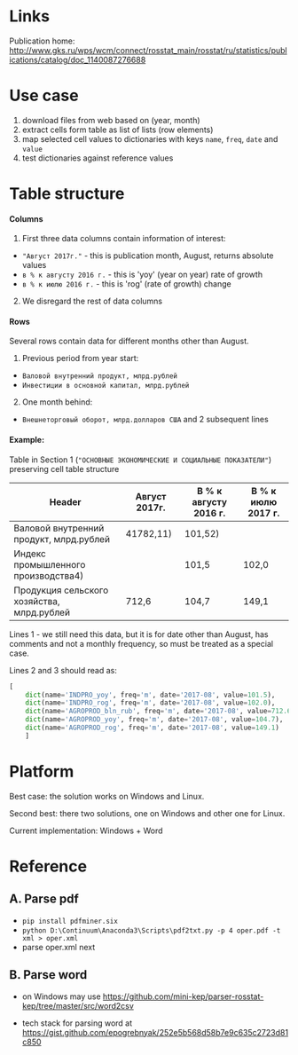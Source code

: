 Links
=====

Publication home: 
    <http://www.gks.ru/wps/wcm/connect/rosstat_main/rosstat/ru/statistics/publications/catalog/doc_1140087276688>
	
Use case
========

1. download files from web based on (year, month)
2. extract cells form table as list of lists (row elements)
3. map selected cell values to dictionaries with keys
   `name`, `freq`, `date` and `value`
5. test dictionaries against reference values


Table structure
===============

#### Columns

1. First three data columns contain information of interest:
- `"Август 2017г."` - this is publication month, August, returns absolute values
- `в % к августу 2016 г.` - this is 'yoy' (year on year) rate of growth
- `в % к июлю 2016 г.` - this is 'rog' (rate of growth) change

2. We disregard the rest of data columns


#### Rows

Several rows contain data for different months other than August.

1. Previous period from year start:
- `Валовой внутренний продукт, млрд.рублей`
- `Инвестиции в основной капитал, млрд.рублей` 

2. One month behind:
- `Внешнеторговый оборот, млрд.долларов США` and 2 subsequent lines

#### Example: 


Table in Section 1 (```"ОСНОВНЫЕ ЭКОНОМИЧЕСКИЕ И СОЦИАЛЬНЫЕ ПОКАЗАТЕЛИ"```) preserving 
cell table structure 


Header                                  | Август 2017г.         | В % к августу 2016 г. | В % к июлю 2017 г. |
----------------------------------------|-----------------------|-----------------------|--------------------|
Валовой внутренний продукт, млрд.рублей | 41782,11)             | 101,52)               |                    |
Индекс промышленного производства4)     |                       | 101,5                 | 102,0              |
Продукция сельского хозяйства, млрд.рублей | 712,6              | 104,7                 | 149,1              |

Lines 1 - we still need this data, but it is for date other than August, has comments and not a monthly frequency,
so must be treated as a special case. 

Lines 2 and 3 should read as:

```python 
[
    dict(name='INDPRO_yoy', freq='m', date='2017-08', value=101.5),
    dict(name='INDPRO_rog', freq='m', date='2017-08', value=102.0), 
    dict(name='AGROPROD_bln_rub', freq='m', date='2017-08', value=712.6),
    dict(name='AGROPROD_yoy', freq='m', date='2017-08', value=104.7),
    dict(name='AGROPROD_rog', freq='m', date='2017-08', value=149.1)
    ]
```

Platform
========

Best case: the solution works on Windows and Linux.

Second best: there two solutions, one on Windows and other one for Linux. 

Current implementation: Windows + Word


Reference
=========

A. Parse pdf
------------

- ```pip install pdfminer.six```
- ```python D:\Continuum\Anaconda3\Scripts\pdf2txt.py -p 4 oper.pdf -t xml > oper.xml```
- parse oper.xml next

В. Parse word
-------------

- on Windows may use <https://github.com/mini-kep/parser-rosstat-kep/tree/master/src/word2csv>

- tech stack for parsing word at <https://gist.github.com/epogrebnyak/252e5b568d58b7e9c635c2723d81c850>
